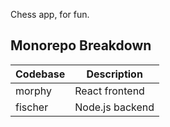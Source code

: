 Chess app, for fun.

## Monorepo Breakdown
| Codebase      | Description
|---------------|---------------
| morphy        | React frontend 
| fischer       | Node.js backend
